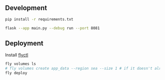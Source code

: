 ## Development

```bash
pip install -r requirements.txt
```

```bash
flask --app main.py --debug run --port 8081
```

## Deployment

Install [flyctl](https://fly.io/docs/getting-started/installing-flyctl/)

```bash
fly volumes ls
# fly volumes create app_data --region sea --size 1 # if it doesn't already exist
fly deploy
```

